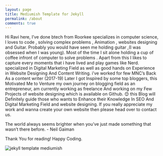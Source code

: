 ```yaml
---
layout: page
title: Mediumish Template for Jekyll
permalink: /about
comments: true
---
```


<div class="row justify-content-between">
<div class="col-md-8 pr-5">

<p>Hi Ravi here, I’ve done btech from Roorkee specializes in computer science, I loves to code , solving complex problems , Animation , websites designing and Guitar. Probably you would have seen me holding guitar ,(I was obsessed when I was young). Most of the time I sit alone holding a cup of coffee infront of computer to solve problems . Apart from this I likes to capture every moments that i have lived and play games like Nerd. specialized in Digital Marketing Field as well as good hands on Experience in Website Designing And Content Writing. i’ve worked for few MNC’s Back As a content writer (2017-19) Later I got Inspired by some top bloggers, this Motivated Me to Venture my own journey on blogging field as an entrepreneur, am currently working as freelance And working on my Few Projects of website designing which is available on Github. 😊 this Blog will Definitely guide those who wants to Enhance their Knowledge In SEO And Digital Marketing Field and website designing. If you really appreciate my work and wanna create your own website then please head over to contact us.

The world always seems brighter when you’ve just made something that wasn’t there before. - Neil Gaiman

Thank You for reading! Happy Coding.</p>

<p class="mb-5"><img class="shadow-lg" src="{{site.baseurl}}/assets/images/mediumish-jekyll-template.png" alt="jekyll template mediumish" /></p>


</div>
